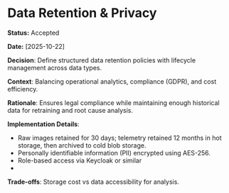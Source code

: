 # Data Retention & Privacy

**Status:** Accepted

**Date:** [2025-10-22]

**Decision**: Define structured data retention policies with lifecycle management across data types.

**Context**: Balancing operational analytics, compliance (GDPR), and cost efficiency.

**Rationale**: Ensures legal compliance while maintaining enough historical data for retraining and root cause analysis.

**Implementation Details**:
* Raw images retained for 30 days; telemetry retained 12 months in hot storage, then archived to cold blob storage.
* Personally identifiable information (PII) encrypted using AES-256.
* Role-based access via Keycloak or similar
* 
**Trade-offs**: Storage cost vs data accessibility for analysis.
